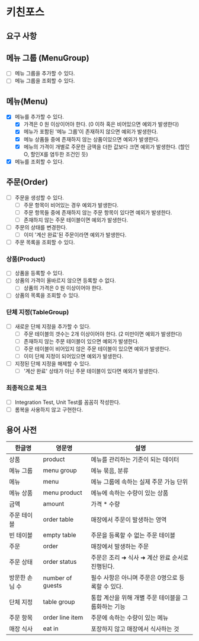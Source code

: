 # 키친포스

## 요구 사항

## 메뉴 그룹 (MenuGroup)
- [ ] 메뉴 그룹을 추가할 수 있다.
- [ ] 메뉴 그룹을 조회할 수 있다. 

## 메뉴(Menu)
- [x] 메뉴를 추가할 수 있다. 
  - [x] 가격은 0 원 이상이어야 한다. (0 이하 혹은 비어있으면 예외가 발생한다)
  - [x] 메뉴가 포함된 '메뉴 그룹'이 존재하지 않으면 예외가 발생한다. 
  - [x] 메뉴 상품들 중에 존재하지 않는 상품이있으면 예외가 발생한다.
  - [x] 메뉴의 가격이 개별로 주문한 금액을 더한 값보다 크면 예외가 발생한다. (할인O, 할인X를 염두한 조건인 듯)
- [x] 메뉴를 조회할 수 있다.

## 주문(Order)
- [ ] 주문을 생성할 수 있다. 
  - [ ] 주문 항목이 비어있는 경우 예외가 발생한다. 
  - [ ] 주문 항목들 중에 존재하지 않는 주문 항목이 있다면 예외가 발생한다.
  - [ ] 존재하지 않는 주문 테이블이면 예외가 발생한다. 
- [ ] 주문의 상태를 변경한다. 
  - [ ] 이미 '계산 완료'된 주문이라면 예외가 발생한다.
- [ ] 주문 목록을 조회할 수 있다.

### 상품(Product)
- [ ] 상품을 등록할 수 있다.
- [ ] 상품의 가격이 올바르지 않으면 등록할 수 없다.
    - [ ] 상품의 가격은 0 원 이상이어야 한다.
- [ ] 상품의 목록을 조회할 수 있다.

### 단체 지정(TableGroup)
- [ ] 새로운 단체 지정을 추가할 수 있다.
  - [ ] 주문 테이블의 갯수는 2개 이상이어야 한다. (2 미만이면 예외가 발생한다)
  - [ ] 존재하지 않는 주문 테이블이 있으면 예외가 발생한다. 
  - [ ] 주문 테이블이 비어있지 않은 주문 테이블이 있으면 예외가 발생한다.  
  - [ ] 이미 단체 지정이 되어있으면 예외가 발생한다.
- [ ] 지정된 단체 지정을 해제할 수 있다. 
  - [ ] '계산 완료' 상태가 아닌 주문 테이블이 있다면 예외가 발생한다.

### 최종적으로 체크 
- [ ] Integration Test, Unit Test를 꼼꼼히 작성한다.
- [ ] 롬복을 사용하지 않고 구현한다.

## 용어 사전

| 한글명 | 영문명 | 설명 |
| --- | --- | --- |
| 상품 | product | 메뉴를 관리하는 기준이 되는 데이터 |
| 메뉴 그룹 | menu group | 메뉴 묶음, 분류 |
| 메뉴 | menu | 메뉴 그룹에 속하는 실제 주문 가능 단위 |
| 메뉴 상품 | menu product | 메뉴에 속하는 수량이 있는 상품 |
| 금액 | amount | 가격 * 수량 |
| 주문 테이블 | order table | 매장에서 주문이 발생하는 영역 |
| 빈 테이블 | empty table | 주문을 등록할 수 없는 주문 테이블 |
| 주문 | order | 매장에서 발생하는 주문 |
| 주문 상태 | order status | 주문은 조리 ➜ 식사 ➜ 계산 완료 순서로 진행된다. |
| 방문한 손님 수 | number of guests | 필수 사항은 아니며 주문은 0명으로 등록할 수 있다. |
| 단체 지정 | table group | 통합 계산을 위해 개별 주문 테이블을 그룹화하는 기능 |
| 주문 항목 | order line item | 주문에 속하는 수량이 있는 메뉴 |
| 매장 식사 | eat in | 포장하지 않고 매장에서 식사하는 것 |
